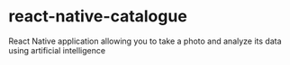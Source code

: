 # react-native-catalogue
React Native application allowing you to take a photo and analyze its data using artificial intelligence
